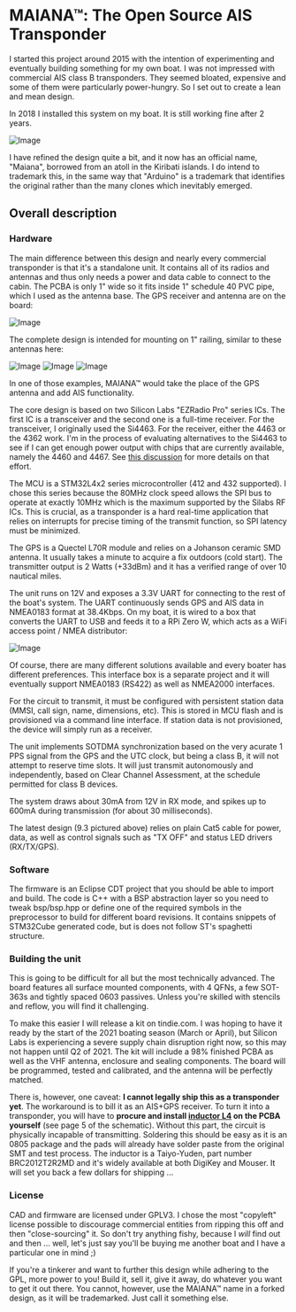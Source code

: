# MAIANA&trade;: The Open Source AIS Transponder

I started this project around 2015 with the intention of experimenting and eventually building something for my own boat.
I was not impressed with commercial AIS class B transponders. They seemed bloated, expensive and some of them
were particularly power-hungry. So I set out to create a lean and mean design.

In 2018 I installed this system on my boat. It is still working fine after 2 years.

![Image](images/UnitExterior.jpg?raw=True "Exterior View")

I have refined the design quite a bit, and it now has an official name, "Maiana", borrowed from an atoll in the Kiribati islands. I do intend to trademark this, in the same way that "Arduino" is a trademark that identifies the original rather than the many clones which inevitably emerged.

## Overall description

### Hardware

The main difference between this design and nearly every commercial transponder is that it's a standalone unit. It contains all of its
radios and antennas and thus only needs a power and data cable to connect to the cabin. The PCBA is only 1" wide so it fits inside
1" schedule 40 PVC pipe, which I used as the antenna base. The GPS receiver and antenna are on the board:

![Image](images/transponder-9.3.jpg?raw=True "PCBA version 9.3")

The complete design is intended for mounting on 1" railing, similar to these antennas here:

![Image](images/Antenna-Example1.jpg?raw=True "Example 1")
![Image](images/Antenna-Example2.jpg?raw=True "Example 2")
![Image](images/Antenna-Example3.jpg?raw=True "Example 3")

In one of those examples, MAIANA&trade; would take the place of the GPS antenna and add AIS functionality.

The core design is based on two Silicon Labs "EZRadio Pro" series ICs. The first IC is a transceiver and the second one is a full-time receiver. For the transceiver, I originally used the Si4463. For the receiver, either the 4463 or the 4362 work. I'm in the process of evaluating alternatives to the Si4463 to see if I can get enough power output with chips that are currently available, namely the 4460 and 4467. See [this discussion](https://github.com/peterantypas/ais_transponder/discussions/24) for more details on that effort.

The MCU is a STM32L4x2 series microcontroller (412 and 432 supported). I chose this series because the 80MHz clock speed allows the SPI bus to operate at exactly 10MHz which is the maximum supported by the Silabs RF ICs. This is crucial, as a transponder is a hard real-time application that relies on interrupts for precise timing of the transmit function, so SPI latency must be minimized.

The GPS is a Quectel L70R module and relies on a Johanson ceramic SMD antenna. It usually takes a minute to acquire a fix outdoors (cold start).
The transmitter output is 2 Watts (+33dBm) and it has a verified range of over 10 nautical miles.

The unit runs on 12V and exposes a 3.3V UART for connecting to the rest of the boat's system. The UART continuously sends GPS and AIS data in NMEA0183 format at 38.4Kbps.
On my boat, it is wired to a box that converts the UART to USB and feeds it to a RPi Zero W, which acts as a WiFi access point / NMEA distributor:

![Image](images/MAIANA-ControlBox.jpg?raw=True "Control Box")

Of course, there are many different solutions available and every boater has different preferences. This interface box is a separate project and it will eventually support NMEA0183 (RS422) as well as NMEA2000 interfaces.

For the circuit to transmit, it must be configured with persistent station data (MMSI, call sign, name, dimensions, etc). This is stored in MCU flash and is provisioned via a command line interface. If station data is not provisioned, the device will simply run as a receiver.

The unit implements SOTDMA synchronization based on the very acurate 1 PPS signal from the GPS and the UTC clock, but being a class B, it will not attempt to reserve time slots. It will just transmit autonomously and independently, based on Clear Channel Assessment, at the schedule permitted for class B devices. 

The system draws about 30mA from 12V in RX mode, and spikes up to 600mA during transmission (for about 30 milliseconds).

The latest design (9.3 pictured above) relies on plain Cat5 cable for power, data, as well as control signals such as "TX OFF" and status LED drivers (RX/TX/GPS). 


### Software

The firmware is an Eclipse CDT project that you should be able to import and build. The code is C++ with a BSP abstraction layer so you need to tweak bsp/bsp.hpp or define one of
the required symbols in the preprocessor to build for different board revisions. It contains snippets of STM32Cube generated code, but is does not follow ST's spaghetti structure.

### Building the unit

This is going to be difficult for all but the most technically advanced. The board features all surface mounted components, with 4 QFNs, a few SOT-363s and tightly spaced 0603 passives. Unless you're skilled with stencils and reflow, you will find it challenging. 

To make this easier I will release a kit on tindie.com. I was hoping to have it ready by the start of the 2021 boating season (March or April), but Silicon Labs is experiencing a severe supply chain disruption right now, so this may not happen until Q2 of 2021. The kit will include a 98% finished PCBA as well as the VHF antenna, enclosure and sealing components. The board will be programmed, tested and calibrated, and the antenna will be perfectly matched.

There is, however, one caveat: <b>I cannot legally ship this as a transponder yet</b>. The workaround is to bill it as an AIS+GPS receiver. To turn it into a transponder, you will have to <b>procure and install [inductor L4](https://github.com/peterantypas/ais_transponder/blob/master/latest/CAD/Board-9.3/transponder-9.3.0-schematic.pdf) on the PCBA yourself</b> (see page 5 of the schematic). Without this part, the circuit is physically incapable of transmitting. Soldering this should be easy as it is an 0805 package and the pads will already have solder paste from the original SMT and test process. The inductor is a Taiyo-Yuden, part number BRC2012T2R2MD and it's widely available at both DigiKey and Mouser. It will set you back a few dollars for shipping ...

### License

CAD and firmware are licensed under GPLV3. I chose the most "copyleft" license possible to discourage commercial entities from ripping this off and then "close-sourcing" it. 
So don't try anything fishy, because I *will* find out and then ... well, let's just say you'll be buying me another boat and I have a particular one in mind ;)

If you're a tinkerer and want to further this design while adhering to the GPL, more power to you! Build it, sell it, give it away, do whatever you want to get it out there. 
You cannot, however, use the MAIANA&trade; name in a forked design, as it will be trademarked. Just call it something else.









